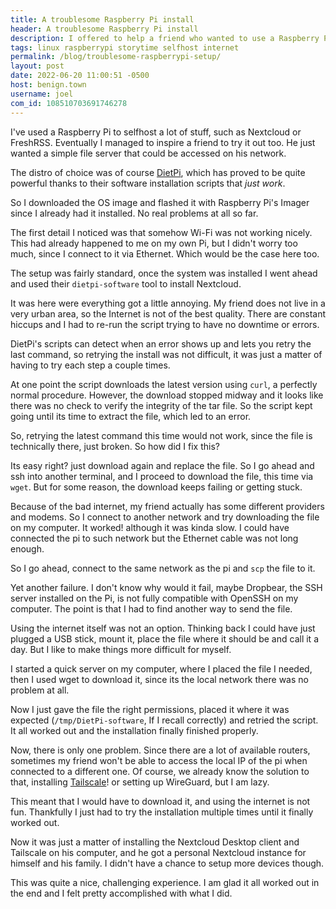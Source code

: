 ```yaml
---
title: A troublesome Raspberry Pi install
header: A troublesome Raspberry Pi install
description: I offered to help a friend who wanted to use a Raspberry Pi as a file server. But I got into a lot more trouble than I expected.
tags: linux raspberrypi storytime selfhost internet
permalink: /blog/troublesome-raspberrypi-setup/
layout: post
date: 2022-06-20 11:00:51 -0500
host: benign.town
username: joel
com_id: 108510703691746278
---
```


I've used a Raspberry Pi to selfhost a lot of stuff, such as Nextcloud or FreshRSS. Eventually I managed to inspire a friend to try it out too. He just wanted a simple file server that could be accessed on his network.

The distro of choice was of course [DietPi](https://dietpi.com/), which has proved to be quite powerful thanks to their software installation scripts that *just work*.

So I downloaded the OS image and flashed it with Raspberry Pi's Imager since I already had it installed. No real problems at all so far.

The first detail I noticed was that somehow Wi-Fi was not working nicely. This had already happened to me on my own Pi, but I didn't worry too much, since I connect to it via Ethernet. Which would be the case here too.

The setup was fairly standard, once the system was installed I went ahead and used their `dietpi-software` tool to install Nextcloud.

It was here were everything got a little annoying. My friend does not live in a very urban area, so the Internet is not of the best quality. There are constant hiccups and I had to re-run the script trying to have no downtime or errors. 

DietPi's scripts can detect when an error shows up and lets you retry the last command, so retrying the install was not difficult, it was just a matter of having to try each step a couple times.

At one point the script downloads the latest version using `curl`, a perfectly normal procedure. However, the download stopped midway and it looks like there was no check to verify the integrity of the tar file. So the script kept going until its time to extract the file, which led to an error.

So, retrying the latest command this time would not work, since the file is technically there, just broken. So how did I fix this?

Its easy right? just download again and replace the file. So I go ahead and ssh into another terminal, and I proceed to download the file, this time via `wget`. But for some reason, the download keeps failing or getting stuck.

Because of the bad internet, my friend actually has some different providers and modems. So I connect to another network and try downloading the file on my computer. It worked! although it was kinda slow. I could have connected the pi to such network but the Ethernet cable was not long enough.

So I go ahead, connect to the same network as the pi and `scp` the file to it.

Yet another failure. I don't know why would it fail, maybe Dropbear, the SSH server installed on the Pi, is not fully compatible with OpenSSH on my computer. The point is that I had to find another way to send the file.

Using the internet itself was not an option. Thinking back I could have just plugged a USB stick, mount it, place the file where it should be and call it a day. But I like to make things more difficult for myself.

I started a quick server on my computer, where I placed the file I needed, then I used wget to download it, since its the local network there was no problem at all.

Now I just gave the file the right permissions, placed it where it was expected (`/tmp/DietPi-software`, If I recall correctly) and retried the script. It all worked out and the installation finally finished properly.

Now, there is only one problem. Since there are a lot of available routers, sometimes my friend won't be able to access the local IP of the pi when connected to a different one. Of course, we already know the solution to that, installing [Tailscale](https://tailscale.com)! or setting up WireGuard, but I am lazy.

This meant that I would have to download it, and using the internet is not fun. Thankfully I just had to try the installation multiple times until it finally worked out.

Now it was just a matter of installing the Nextcloud Desktop client and Tailscale on his computer, and he got a personal Nextcloud instance for himself and his family. I didn't have a chance to setup more devices though.

This was quite a nice, challenging experience. I am glad it all worked out in the end and I felt pretty accomplished with what I did.
